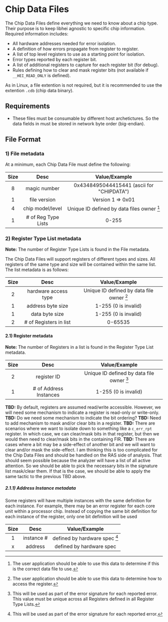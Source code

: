 # Chip Data Files

The Chip Data Files define everything we need to know about a chip type. Their
purpose is to keep libhei agnostic to specific chip information. Required
information includes:
 * All hardware addresses needed for error isolation.
 * A definition of how errors propagate from register to register.
 * A list of top level registers to use as a starting point for isolation.
 * Error types reported by each register bit.
 * A list of additional registers to capture for each register bit (for debug).
 * Rules defining how to clear and mask register bits (not available if
   `__HEI_READ_ONLY` is defined).

As in Linux, a file extention is not required, but it is recommended to use the
extention `.cdb` (chip data binary).

## Requirements

 * These files must be consumable by different host archetictures. So the data
   fields in must be stored in network byte order (big-endian).

## File Format

### 1) File metadata

At a minimum, each Chip Data File must define the following:

| Size |         Desc        |               Value/Example                |
|:----:|:-------------------:|:------------------------------------------:|
|    8 | magic number        | 0x4348495044415441 (ascii for "CHIPDATA")  |
|    1 | file version        | Version 1 => 0x01                          |
|    4 | chip model/level    | Unique ID defined by data files owner [^1] |
|    1 | # of Reg Type Lists | 0-255                                      |

[^1]: The user application should be able to use this data to determine if this
is the correct data file to use.

### 2) Register Type List metadata

**Note:** The number of Register Type Lists is found in the File metadata.

The Chip Data Files will support registers of different types and sizes. All
registers of the same type and size will be contained within the same list. The
list metadata is as follows:

| Size |          Desc          |               Value/Example               |
|:----:|:----------------------:|:-----------------------------------------:|
|    2 | hardware access type   | Unique ID defined by data file owner [^2] |
|    1 | address byte size      | 1-255 (0 is invalid)                      |
|    1 | data byte size         | 1-255 (0 is invalid)                      |
|    2 | # of Registers in list | 0-65535                                   |

[^2]: The user application should be able to use this data to determine how to
access the register.

#### 2.1) Register metadata

**Note:** The number of Registers in a list is found in the Register Type List
metadata.


| Size |          Desc          |               Value/Example               |
|:----:|:----------------------:|:-----------------------------------------:|
|    2 | register ID            | Unique ID defined by data file owner [^3] |
|    1 | # of Address Instances | 1-255 (0 is invalid)                      |

[^3]: This will be used as part of the error signature for each reported error.
This value must be unique across all Registers defined in all Register Type
Lists.

**TBD:** By default, registers are assumed read/write accessible. However, we
will need some mechanism to indicate a register is read-only or write-only.
**TBD:** Do we need some mechanism to indicate the bit ordering?
**TBD:** Need to add mechanism to mask and/or clear bits in a register.
**TBD:** There are scenarios where we want to isolate down to something like a
`c_err_rpt` register. In which case, we can clear/mask bits in that register,
but then we would then need to clear/mask bits in the containing FIR.
**TBD:** There are cases where a bit may be a side-effect of another bit and we
will want to clear and/or mask the side-effect. I am thinking this is too
complicated for the Chip Data Files and should be handled on the RAS side of
analysis. That should seem possible because the analyzer will have a list of
all active attention. So we should be able to pick the necessary bits in the
signature list mask/clear them. If that is the case, we should be able to apply
the same tactic to the previous TBD above.

##### 2.1.1) Address Instance metadata

Some registers will have multiple instances with the same definition for each
instance. For example, there may be an error register for each core unit within
a processor chip. Instead of copying the same bit definition for each instance
of the register, only one bit definition will be used

| Size |    Desc    |         Value/Example         |
|:----:|:----------:|:-----------------------------:|
|    1 | instance # | defined by hardware spec [^4] |
|    x | address    | defined by hardware spec      |

[^4]: This will be used as part of the error signature for each reported error.


